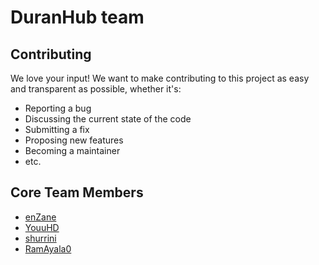 # DuranHub team

## Contributing

We love your input! We want to make contributing to this project as easy and transparent as possible, whether it's:

- Reporting a bug
- Discussing the current state of the code
- Submitting a fix
- Proposing new features
- Becoming a maintainer
- etc.

## Core Team Members

- [enZane](https://github.com/enZane)
- [YouuHD](https://github.com/YouuHD)
- [shurrini](https://github.com/shurrini)
- [RamAyala0](https://github.com/RamAyala0)